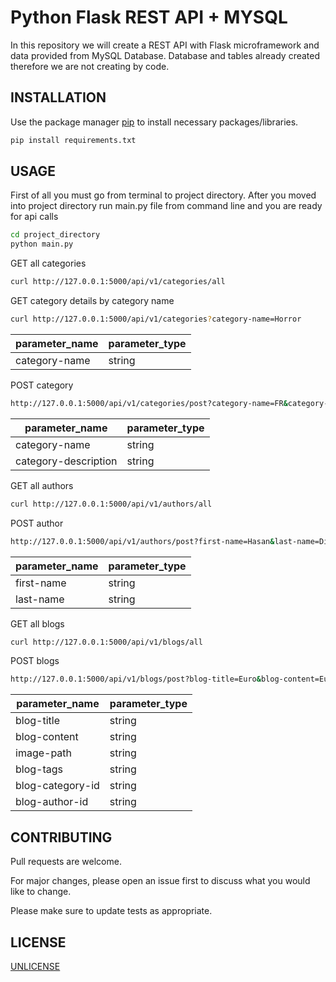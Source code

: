 # Python Flask REST API + MYSQL

In this repository we will create a REST API with Flask microframework and data provided from MySQL Database.
Database and tables already created therefore we are not creating by code.

## INSTALLATION

Use the package manager [pip](https://pip.pypa.io/en/stable/) to install necessary packages/libraries.

```bash
pip install requirements.txt
```

## USAGE
First of all you must go from terminal to project directory. After you moved into project directory run main.py file from command line and you are ready for api calls
```bash
cd project_directory 
python main.py
```

GET all categories 
```bash
curl http://127.0.0.1:5000/api/v1/categories/all
```
GET category details by category name
```bash
curl http://127.0.0.1:5000/api/v1/categories?category-name=Horror
```
parameter_name | parameter_type 
--- | --- | 
category-name | string

POST category
```bash
http://127.0.0.1:5000/api/v1/categories/post?category-name=FR&category-description=FR
```
parameter_name | parameter_type 
--- | --- | 
category-name | string 
category-description | string

GET all authors
```bash
curl http://127.0.0.1:5000/api/v1/authors/all
```

POST author
```bash
http://127.0.0.1:5000/api/v1/authors/post?first-name=Hasan&last-name=Digital
```
parameter_name | parameter_type 
--- | --- | 
first-name | string 
last-name | string

GET all blogs 
```bash
curl http://127.0.0.1:5000/api/v1/blogs/all
```
POST blogs
```bash
http://127.0.0.1:5000/api/v1/blogs/post?blog-title=Euro&blog-content=Euro&image-path=yuru.com&blog-tags=ekonomi&blog-category-id=1&blog-author-id=1
```
parameter_name | parameter_type 
--- | --- | 
blog-title | string 
blog-content | string
image-path | string 
blog-tags | string
blog-category-id | string 
blog-author-id | string

## CONTRIBUTING
Pull requests are welcome. 

For major changes, please open an issue first to discuss what you would like to change.

Please make sure to update tests as appropriate.

## LICENSE
[UNLICENSE](https://choosealicense.com/licenses/unlicense/)